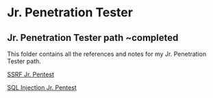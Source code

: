 # Jr. Penetration Tester
## Jr. Penetration Tester path ~completed

This folder contains all the references and notes for my Jr. Penetration Tester path.


[SSRF Jr. Pentest](../SSRF%20Jr.%20Pentest.md)

[SQL Injection Jr. Pentest](../SQL%20Injection%20Jr.%20Pentest.md)

